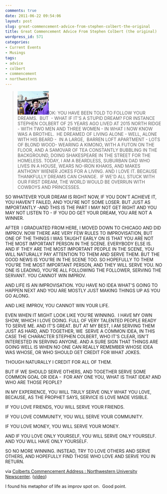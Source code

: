 ```yaml
---
comments: true
date: 2011-06-22 09:54:06
layout: post
slug: great-commencement-advice-from-stephen-colbert-the-original
title: Great Commencement Advice From Stephen Colbert (the original)
wordpress_id: 571
categories:
- Current Events
- Musings
tags:
- advice
- colbert
- commencement
- northwestern
---
```


> [![Stephen Colbert at Northwestern University Commencement 2011](/wp-content/uploads/2011/06/colbert.jpg)](http://vimeo.com/25255379)OK: YOU HAVE BEEN TOLD TO FOLLOW YOUR DREAMS.  BUT  - WHAT IF IT'S A STUPID DREAM? FOR INSTANCE STEPHEN COLBERT OF 25 YEARS AGO LIVED AT 2015 NORTH RIDGE - WITH TWO MEN AND THREE WOMEN - IN WHAT I NOW KNOW WAS A BROTHEL.  HE DREAMED OF LIVING ALONE - WELL, ALONE WITH HIS BEARD -  IN A LARGE,  BARREN LOFT APARTMENT - LOTS OF BLOND WOOD- WEARING A KIMONO, WITH A FUTON ON THE FLOOR, AND A SAMOVAR OF TEA CONSTANTLY BUBBLING IN THE BACKGROUND, DOING SHAKESPEARE IN THE STREET FOR THE HOMELESS. TODAY, I AM A BEARDLESS, SUBURBAN DAD WHO LIVES IN A HOUSE, WEARS NO-IRON KHAKIS, AND MAKES ANTHONY WIENER JOKES FOR A LIVING. AND I LOVE IT. BECAUSE THANKFULLY DREAMS CAN CHANGE.  IF WE'D ALL STUCK WITH OUR FIRST DREAM, THE WORLD WOULD BE OVERRUN WITH COWBOYS AND PRINCESSES.

SO WHATEVER YOUR DREAM IS RIGHT NOW, IF YOU DON'T ACHIEVE IT, YOU HAVEN'T FAILED, AND YOU'RE NOT SOME LOSER. BUT JUST AS IMPORTANTLY -AND THIS IS THE PART I MAY NOT GET RIGHT AND YOU MAY NOT LISTEN TO - IF YOU DO GET YOUR DREAM, YOU ARE NOT A WINNER.

AFTER  I GRADUATED FROM HERE, I MOVED DOWN TO CHICAGO AND DID IMPROV. NOW THERE ARE VERY FEW RULES TO IMPROVISATION, BUT ONE OF THE THINGS I WAS TAUGHT EARLY ON IS THAT YOU ARE NOT THE MOST IMPORTANT PERSON IN THE SCENE. EVERYBODY ELSE IS. AND IF THEY ARE THE MOST IMPORTANT PEOPLE IN THE SCENE, YOU WILL NATURALLY PAY ATTENTION TO THEM AND SERVE THEM. BUT THE GOOD NEWS IS YOU'RE IN THE SCENE TOO. SO HOPEFULLY TO THEM YOU'RE THE MOST IMPORTANT PERSON, AND THEY WILL SERVE YOU. NO ONE IS LEADING, YOU'RE ALL FOLLOWING THE FOLLOWER, SERVING THE SERVANT. YOU CANNOT WIN IMPROV.

AND LIFE IS AN IMPROVISATION. YOU HAVE NO IDEA WHAT'S GOING TO HAPPEN NEXT AND YOU ARE MOSTLY JUST MAKING THINGS UP AS YOU GO ALONG.

AND LIKE IMPROV, YOU CANNOT WIN YOUR LIFE.

EVEN WHEN IT MIGHT LOOK LIKE YOU'RE WINNING.  I HAVE MY OWN SHOW, WHICH I LOVE DOING. FULL OF VERY TALENTED PEOPLE READY TO SERVE ME. AND IT'S GREAT. BUT AT MY BEST, I AM SERVING THEM JUST AS HARD, AND TOGETHER, WE  SERVE A COMMON IDEA, IN THIS CASE THE CHARACTER STEPHEN COLBERT, WHO IT'S CLEAR, ISN'T INTERESTED IN SERVING ANYONE. AND A SURE SIGN THAT THINGS ARE GOING WELL IS WHEN NO ONE CAN REALLY REMEMBER WHOSE IDEA WAS WHOSE, OR WHO SHOULD GET CREDIT FOR WHAT JOKES.

THOUGH NATURALLY I CREDIT FOR ALL OF THEM.

BUT IF WE SHOULD SERVE OTHERS, AND TOGETHER SERVE SOME COMMON GOAL OR IDEA -  FOR ANY ONE YOU, WHAT IS THAT IDEA? AND WHO ARE THOSE PEOPLE?

IN MY EXPERIENCE, YOU WILL TRULY SERVE ONLY WHAT YOU LOVE, BECAUSE, AS THE PROPHET SAYS, SERVICE IS LOVE MADE VISIBLE.

IF YOU LOVE FRIENDS, YOU WILL SERVE YOUR FRIENDS.

IF YOU LOVE COMMUNITY, YOU WILL SERVE YOUR COMMUNITY.

IF YOU LOVE MONEY, YOU WILL SERVE YOUR MONEY.

AND IF YOU LOVE ONLY YOURSELF, YOU WILL SERVE ONLY YOURSELF. AND YOU WILL HAVE ONLY YOURSELF.

SO NO MORE WINNING. INSTEAD, TRY TO LOVE OTHERS AND SERVE OTHERS, AND HOPEFULLY FIND THOSE WHO LOVE AND SERVE YOU IN RETURN.


via [Colberts Commencement Address : Northwestern University Newscenter](http://www.northwestern.edu/newscenter/stories/2011/06/colbert-speech-text.html). ([video](http://vimeo.com/25255379))

I found his metaphor of life as improv spot on.  Good point.
